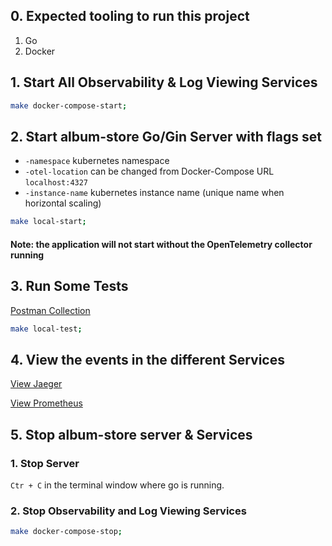 ## 0. Expected tooling to run this project

1. Go
2. Docker 

## 1. Start All Observability & Log Viewing Services
 
```bash
make docker-compose-start;
```

## 2. Start album-store Go/Gin Server with flags set

* `-namespace` kubernetes namespace 
* `-otel-location`  can be changed from Docker-Compose URL `localhost:4327` 
* `-instance-name` kubernetes instance name (unique name when horizontal scaling)

```bash
make local-start;
```

#### Note: the application will not start without the OpenTelemetry collector running

## 3. Run Some Tests

[Postman Collection](test/Album-Store.postman_collection.json)

```bash
make local-test;
```

## 4. View the events in the different Services

[View Jaeger](http://localhost:16696/search?limit=20&service=album-store)

[View Prometheus](http://localhost:9090/graph?g0.expr=%7Bjob%3D~%22.%2B%22%7D%20&g0.tab=0&g0.stacked=0&g0.show_exemplars=0&g0.range_input=1h)

## 5. Stop album-store server & Services  

### 1. Stop Server

`Ctr + C` in the terminal window where go is running. 

### 2. Stop Observability and Log Viewing Services

```bash
make docker-compose-stop;
```